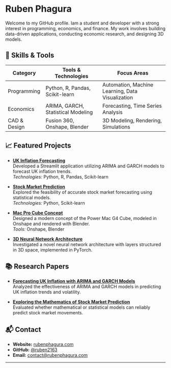 # Ruben Phagura 

Welcome to my GitHub profile. Iam a student and developer with a strong interest in programming, economics, and finance. My work involves building data-driven applications, conducting economic research, and designing 3D models.

## 🔧 Skills & Tools

| Category       | Tools & Technologies                     | Focus Areas                          |
|----------------|------------------------------------------|--------------------------------------|
| Programming    | Python, R, Pandas, Scikit-learn          | Automation, Machine Learning, Data Visualization |
| Economics      | ARIMA, GARCH, Statistical Modeling       | Forecasting, Time Series Analysis    |
| CAD & Design   | Fusion 360, Onshape, Blender             | 3D Modeling, Rendering, Simulations  |

## 📈 Featured Projects

- **[UK Inflation Forecasting](https://rubenphagura-uk-inflation.streamlit.app)**  
  Developed a Streamlit application utilizing ARIMA and GARCH models to forecast UK inflation trends.  
  *Technologies:* Python, R, Pandas, Scikit-learn

- **[Stock Market Prediction](https://rubenphagura-market-prediction.streamlit.app)**  
  Explored the feasibility of accurate stock market forecasting using statistical models.  
  *Technologies:* Python, Scikit-learn

- **[Mac Pro Cube Concept](https://www.rubenphagura.com/projects/mac-pro-cube/)**  
  Designed a modern concept of the Power Mac G4 Cube, modeled in Onshape and rendered with Blender.  
  *Tools:* Onshape, Blender

- **[3D Neural Network Architecture](https://www.rubenphagura.com/projects/3d-networks/)**  
  Investigated a novel neural network architecture with layers structured in 3D space, implemented in PyTorch.

## 📚 Research Papers

- **[Forecasting UK Inflation with ARIMA and GARCH Models](https://www.rubenphagura.com/rubens-economics/forecasting-uk-inflation/)**  
  Analyzed the effectiveness of ARIMA and GARCH models in predicting UK inflation trends and volatility.

- **[Exploring the Mathematics of Stock Market Prediction](https://www.rubenphagura.com/rubens-economics/stock-market-prediction/)**  
  Evaluated whether mathematical or statistical models can reliably predict stock market movements.

## 📬 Contact

- **Website:** [rubenphagura.com](https://rubenphagura.com)
- **GitHub:** [@ruben2163](https://github.com/ruben2163)
- **Email:** contact@rubenphagura.com

---